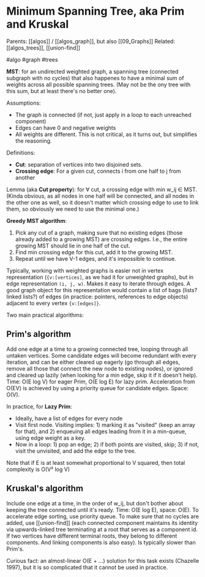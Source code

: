 # Minimum Spanning Tree, aka Prim and Kruskal

Parents: [[algos]] / [[algos_graph]], but also [[09_Graphs]]
Related: [[algos_trees]], [[union-find]]

#algo #graph #trees


**MST**: for an undirected weighted graph, a spanning tree (connected subgraph with no cycles) that also happenes to have a minimal sum of weights across all possible spanning trees. (May not be the ony tree with this sum, but at least there's no better one).

Assumptions:
* The graph is connected (if not, just apply in a loop to each unreached component)
* Edges can have 0 and negative weights
* All weights are different. This is not critical, as it turns out, but simplifies the reasoning.

Definitions:
* **Cut**: separation of vertices into two disjoined sets.
* **Crossing edge**: For a given cut, connects i from one half to j from another

Lemma (aka **Cut property**): for ∀ cut, a crossing edge with min w_ij ∈ MST. (Kinda obvious, as all nodes in one half will be connected, and all nodes in the other one as well, so it doesn't matter which crossing edge to use to link them, so obviously we need to use the minimal one.)

**Greedy MST algorithm**:
1. Pick any cut of a graph, making sure that no existing edges (those already added to a growing MST) are crossing edges. I.e., the entire growing MST should lie in one half of the cut.
2. Find min crossing edge for this cut, add it to the growing MST.
3. Repeat until we have V-1 edges, and it's impossible to continue.

Typically, working with weighted graphs is easier not in vertex representation (`{v:[vertices]`, as we had it for unweighted graphs), but in edge representation `(i, j, w)`. Makes it easy to iterate through edges. A good graph object for this representation would contain a list of bags (lists? linked lists?) of edges (in practice: pointers, references to edge objects) adjacent to every vertex `{v:[edges]}`.

Two main practical algorithms:

## Prim's algorithm

Add one edge at a time to a growing connected tree, looping through all untaken vertices. Some candidate edges will become redundant with every iteration, and can be either cleared up eagerly (go through all edges, remove all those that connect the new node to existing nodes), or ignored and cleared up lazily (when looking for a min edge, skip it if it doesn't help). Time: O(E log V) for eager Prim, O(E log E) for lazy prim. Acceleration from O(EV) is achieved by using a priority queue for candidate edges. Space: O(V).

In practice, for **Lazy Prim**:
* Ideally, have a list of edges for every node
* Visit first node. Visiting implies: 1) marking it as "visited" (keep an array for that), and 2) enqueuing all edges leading from it in a min-queue, using edge weight as a key.
* Now in a loop: 1) pop an edge; 2) if both points are visited, skip; 3) if not, visit the unvisited, and add the edge to the tree.

Note that if E is at least somewhat proportional to V squared, then total complexity is O(V² log V)

## Kruskal's algorithm

Include one edge at a time, in the order of w_ij, but don't bother about keeping the tree connected until it's ready. Time: O(E log E), space: O(E). To accelerate edge sorting, use priority queue. To make sure that no cycles are added, use [[union-find]] (each connected component maintains its identity via upwards-linked tree terminating at a root that serves as a component id. If two vertices have different terminal roots, they belong to different components. And linking components is also easy). Is typically slower than Prim's. 

Curious fact: an almost-linear O(E + ...) solution for this task exists (Chazelle 1997), but it is so complicated that it cannot be used in practice.
